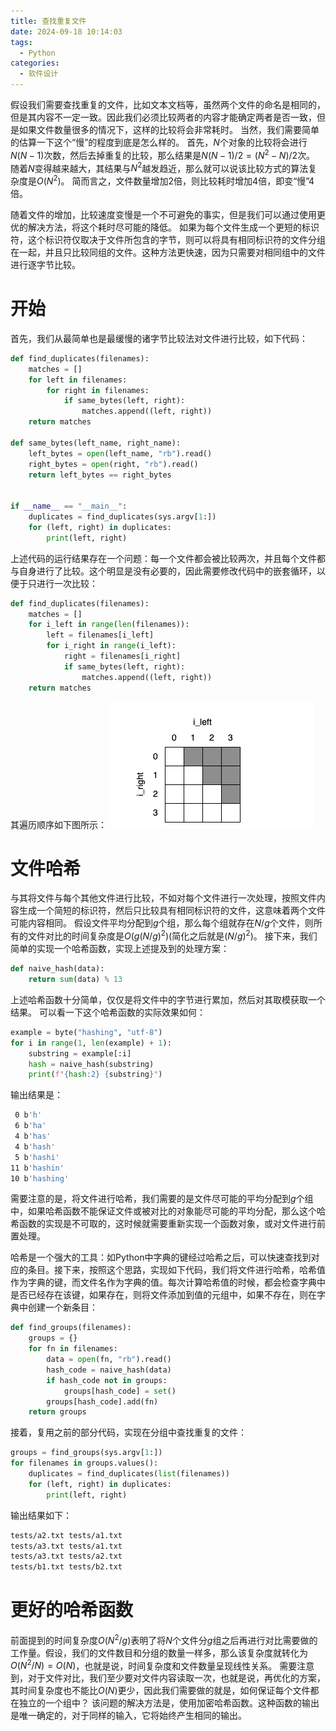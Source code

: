 ```yaml
---
title: 查找重复文件
date: 2024-09-18 10:14:03
tags:
  - Python
categories:
  - 软件设计
---
```


假设我们需要查找重复的文件，比如文本文档等，虽然两个文件的命名是相同的，但是其内容不一定一致。因此我们必须比较两者的内容才能确定两者是否一致，但是如果文件数量很多的情况下，这样的比较将会非常耗时。
当然，我们需要简单的估算一下这个“慢”的程度到底是怎么样的。
首先，$N$个对象的比较将会进行$N(N-1)$次数，然后去掉重复的比较，那么结果是$N(N-1)/2=(N^2-N)/2$次。
随着$N$变得越来越大，其结果与$N^2$越发趋近，那么就可以说该比较方式的算法复杂度是$O(N^2)$。
简而言之，文件数量增加2倍，则比较耗时增加4倍，即变“慢”4倍。

随着文件的增加，比较速度变慢是一个不可避免的事实，但是我们可以通过使用更优的解决方法，将这个耗时尽可能的降低。
如果为每个文件生成一个更短的标识符，这个标识符仅取决于文件所包含的字节，则可以将具有相同标识符的文件分组在一起，并且只比较同组的文件。这种方法更快速，因为只需要对相同组中的文件进行逐字节比较。
<!--more-->

# 开始
首先，我们从最简单也是最缓慢的诸字节比较法对文件进行比较，如下代码：
```python
def find_duplicates(filenames):
    matches = []
    for left in filenames:
        for right in filenames:
            if same_bytes(left, right):
                matches.append((left, right))
    return matches

def same_bytes(left_name, right_name):
    left_bytes = open(left_name, "rb").read()
    right_bytes = open(right, "rb").read()
    return left_bytes == right_bytes


if __name__ == "__main__":
    duplicates = find_duplicates(sys.argv[1:])
    for (left, right) in duplicates:
        print(left, right)
```
上述代码的运行结果存在一个问题：每一个文件都会被比较两次，并且每个文件都与自身进行了比较。这个明显是没有必要的，因此需要修改代码中的嵌套循环，以便于只进行一次比较：
```python
def find_duplicates(filenames):
    matches = []
    for i_left in range(len(filenames)):
        left = filenames[i_left]
        for i_right in range(i_left):
            right = filenames[i_right]
            if same_bytes(left, right):
                matches.append((left, right))
    return matches
```
其遍历顺序如下图所示：
![](./查找重复文件/image1.png)

# 文件哈希
与其将文件与每个其他文件进行比较，不如对每个文件进行一次处理，按照文件内容生成一个简短的标识符，然后只比较具有相同标识符的文件，这意味着两个文件可能内容相同。
假设文件平均分配到$g$个组，那么每个组就存在$N/g$个文件，则所有的文件对比的时间复杂度是$O(g(N/g)^2)$(简化之后就是$(N/g)^2$)。
接下来，我们简单的实现一个哈希函数，实现上述提及到的处理方案：
```python
def naive_hash(data):
    return sum(data) % 13
```
上述哈希函数十分简单，仅仅是将文件中的字节进行累加，然后对其取模获取一个结果。
可以看一下这个哈希函数的实际效果如何：
```python
example = byte("hashing", "utf-8")
for i in range(1, len(example) + 1):
    substring = example[:i]
    hash = naive_hash(substring)
    print(f"{hash:2} {substring}")
```
输出结果是：
```bash
 0 b'h'
 6 b'ha'
 4 b'has'
 4 b'hash'
 5 b'hashi'
11 b'hashin'
10 b'hashing'
```
需要注意的是，将文件进行哈希，我们需要的是文件尽可能的平均分配到$g$个组中，如果哈希函数不能保证文件或被对比的对象能尽可能的平均分配，那么这个哈希函数的实现是不可取的，这时候就需要重新实现一个函数对象，或对文件进行前置处理。

哈希是一个强大的工具：如Python中字典的键经过哈希之后，可以快速查找到对应的条目。接下来，按照这个思路，实现如下代码，我们将文件进行哈希，哈希值作为字典的键，而文件名作为字典的值。每次计算哈希值的时候，都会检查字典中是否已经存在该键，如果存在，则将文件添加到值的元组中，如果不存在，则在字典中创建一个新条目：
```python
def find_groups(filenames):
    groups = {}
    for fn in filenames:
        data = open(fn, "rb").read()
        hash_code = naive_hash(data)
        if hash_code not in groups:
            groups[hash_code] = set()
        groups[hash_code].add(fn)
    return groups
```
接着，复用之前的部分代码，实现在分组中查找重复的文件：
```python
groups = find_groups(sys.argv[1:])
for filenames in groups.values():
    duplicates = find_duplicates(list(filenames))
    for (left, right) in duplicates:
        print(left, right)
```
输出结果如下：
```bash
tests/a2.txt tests/a1.txt
tests/a3.txt tests/a1.txt
tests/a3.txt tests/a2.txt
tests/b1.txt tests/b2.txt
```

# 更好的哈希函数
前面提到的时间复杂度$O(N^2/g)$表明了将$N$个文件分$g$组之后再进行对比需要做的工作量。假设，我们的文件数目和分组的数量一样多，那么该复杂度就转化为$O(N^2/N)=O(N)$，也就是说，时间复杂度和文件数量呈现线性关系。
需要注意到，对于文件对比，我们至少要对文件内容读取一次，也就是说，再优化的方案，其时间复杂度也不能比$O(N)$更少，因此我们需要做的就是，如何保证每个文件都在独立的一个组中？
该问题的解决方法是，使用加密哈希函数。这种函数的输出是唯一确定的，对于同样的输入，它将始终产生相同的输出。